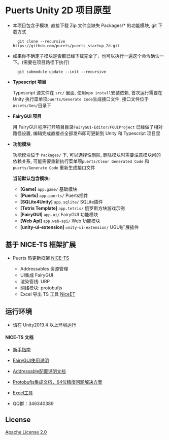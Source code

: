 # Puerts Unity 2D 项目原型

- 本项目包含子模块, 直接下载 Zip 文件会缺失 Packages/* 的功能模块, git 下载方式

        git clone --recursive https://github.com/purets/puerts_startup_2d.git
    
- 如果你不确定子模块是否都已经下载完全了，也可以执行一遍这个命令确认一下。(需要在项目路径下执行)

        git submodule update --init --recursive
    
- **Typescript 项目**

  Typescript 源文件在 `src/` 里面, 使用`npm install`安装依赖, 首次运行需要在 Unity 执行菜单项`puerts/Generate Code`生成接口文件, 接口文件位于`Assets/Gen/`目录下

- **FairyGUI 项目** 

  用 FairyGUI 程序打开项目目录`FairyGUI-Editor/FGUIProject` 已经做了相对路径设置, 编辑完成直接点全部发布即可更新到 Unity 和 Typescript 项目里
  
- **功能模块**

  功能模块位于 `Packages/` 下, 可以选择性删除, 删除模块时需要注意模块间的依赖关系, 可能需要重新执行菜单项`puerts/Clear Generated Code` 和 `puerts/Generate Code` 重新生成接口文件
  
  **当前默认包含模块:**
  
  * **[Game]** `app.game/` 基础模块
  * **[Puerts]** `app.puerts/` Puerts插件
  * **[SQLite4Unity]** `app.sqlite/` SQLite插件
  * **[Tetris Template]** `app.tetris/` 俄罗斯方块游戏示例
  * **[FairyGUI]** `app.ui/` FairyGUI 功能模块
  * **[Web Api]** `app.web-api/` Web 功能模块
  * **[unity-ui-extension]** `unity-ui-extension/` UGUI扩展插件

    
## 基于 NICE-TS 框架扩展

- Puerts 热更新框架 [NICE-TS](https://github.com/Justin-sky/Nice-TS)

  * Addressables 资源管理
  * UI集成 FairyGUI
  * 渲染管线: URP
  * 网络模块: protobufjs
  * Excel 导出 TS 工具 [NiceET](https://github.com/Justin-sky/Nice-ET/tree/master/Tools/ExcelExporter)


## 运行环境

- 请在 Unity2019.4 以上环境运行


#### NICE-TS 文档

- [新手指南](https://zhuanlan.zhihu.com/p/206578729)

- [FairyGUI使用说明](https://zhuanlan.zhihu.com/p/213926253)

- [Addressable配置说明文档](https://zhuanlan.zhihu.com/p/184846532)

- [Protobufjs集成文档，64位精度问题解决方案](https://zhuanlan.zhihu.com/p/205342984)

- [Excel工具](https://zhuanlan.zhihu.com/p/216183764)

- QQ群：346340389



## License

[Apache License 2.0](LICENSE)
